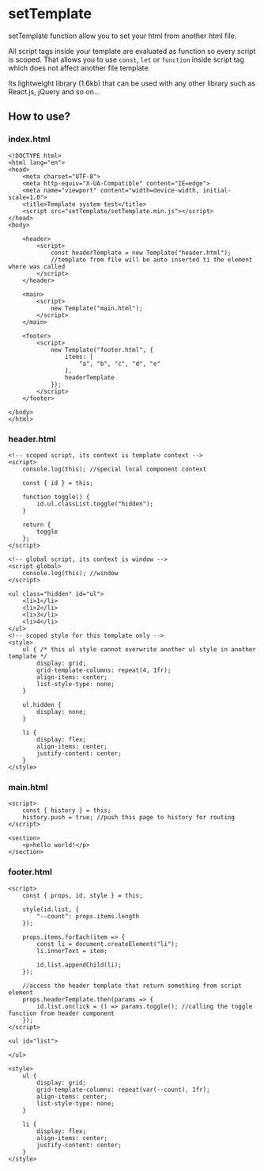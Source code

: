 # setTemplate
setTemplate function allow you to set your html from another html file.

All script tags inside your template are evaluated as function so every script is scoped. That allows you to use ```const```, ```let``` or ```function``` inside script tag which does not affect another file template.

Its lightweight library (1.6kb) that can be used with any other library such as React.js, jQuery and so on...

## How to use?

### index.html
```
<!DOCTYPE html>
<html lang="en">
<head>
    <meta charset="UTF-8">
    <meta http-equiv="X-UA-Compatible" content="IE=edge">
    <meta name="viewport" content="width=device-width, initial-scale=1.0">
    <title>Template system test</title>
    <script src="setTemplate/setTemplate.min.js"></script>
</head>
<body>

    <header>
        <script>
            const headerTemplate = new Template("header.html");
            //template from file will be auto inserted ti the element where was called
        </script>
    </header>

    <main>
        <script>
            new Template("main.html");
        </script>
    </main>

    <footer>
        <script>
            new Template("footer.html", {
                items: [
                    "a", "b", "c", "d", "e"
                ],
                headerTemplate
            });
        </script>
    </footer>

</body>
</html>
```

### header.html
```
<!-- scoped script, its context is template context -->
<script>
    console.log(this); //special local component context

    const { id } = this;

    function toggle() {
        id.ul.classList.toggle("hidden");
    }

    return {
        toggle
    };
</script>

<!-- global script, its context is window -->
<script global>
    console.log(this); //window
</script>

<ul class="hidden" id="ul">
    <li>1</li>
    <li>2</li>
    <li>3</li>
    <li>4</li>
</ul>
<!-- scoped style for this template only -->
<style>
    ul { /* this ul style cannot overwrite another ul style in another template */
        display: grid;
        grid-template-columns: repeat(4, 1fr);
        align-items: center;
        list-style-type: none;
    }

    ul.hidden {
        display: none;
    }

    li {
        display: flex;
        align-items: center;
        justify-content: center;
    }
</style>
```

### main.html
```
<script>
    const { history } = this;
    history.push = true; //push this page to history for routing
</script>

<section>
    <p>hello world!</p>
</section>
```

### footer.html
```
<script>
    const { props, id, style } = this;

    style(id.list, {
        "--count": props.items.length
    });

    props.items.forEach(item => {
        const li = document.createElement("li");
        li.innerText = item;

        id.list.appendChild(li);
    });

    //access the header template that return something from script element
    props.headerTemplate.then(params => {
        id.list.onclick = () => params.toggle(); //calling the toggle function from header component
    });
</script>

<ul id="list">
    
</ul>

<style>
    ul {
        display: grid;
        grid-template-columns: repeat(var(--count), 1fr);
        align-items: center;
        list-style-type: none;
    }

    li {
        display: flex;
        align-items: center;
        justify-content: center;
    }
</style>
```

